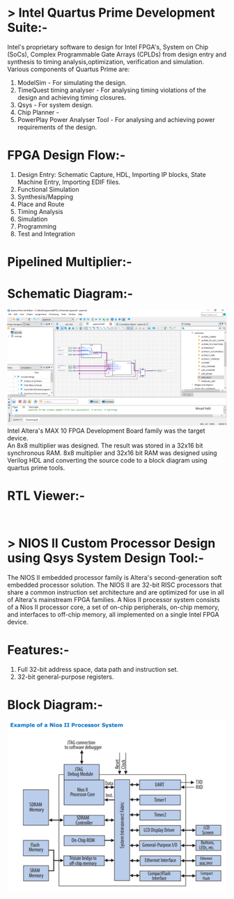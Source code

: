 # > Intel Quartus Prime Development Suite:-    
Intel's proprietary software to design for Intel FPGA's, System on Chip (SoCs), Complex Programmable Gate Arrays (CPLDs) from design entry and synthesis to timing analysis,optimization, verification and simulation. Various components of Quartus Prime are:  
1) ModelSim - For simulating the design.  
2) TimeQuest timing analyser - For analysing timing violations of the design and achieving timing closures.  
3) Qsys - For system design.  
4) Chip Planner -   
4) PowerPlay Power Analyser Tool - For analysing and achieving power requirements of the design.  
  # FPGA Design Flow:-  
1) Design Entry: Schematic Capture, HDL, Importing IP blocks, State Machine Entry, Importing EDIF files.  
2) Functional Simulation  
3) Synthesis/Mapping   
4) Place and Route  
5) Timing Analysis   
6) Simulation  
7) Programming  
8) Test and Integration  
  # Pipelined Multiplier:-  
  # Schematic Diagram:-  
![](https://github.com/patilninad/NIOS-II-Custom-Processor/blob/master/Multiplier.PNG)   
Intel Altera's MAX 10 FPGA Development Board family was the target device.      
An 8x8 multiplier was designed. The result was stored in a 32x16 bit synchronous RAM. 8x8 multiplier and 32x16 bit RAM was designed using Verilog HDL and converting the source code to a block diagram using quartus prime tools.  
  # RTL Viewer:-
![]()
# > NIOS II Custom Processor Design using Qsys System Design Tool:-    
The NIOS II embedded processor family is Altera's second-generation soft embedded processor solution. The NIOS II are 32-bit RISC processors that share a common instruction set architecture and are optimized for use in all of Altera's mainstream FPGA families. A Nios II processor system consists of a Nios II processor core, a set of on-chip peripherals, on-chip memory, and interfaces to off-chip memory, all implemented on a single Intel FPGA device. 
  # Features:-  
  1) Full 32-bit address space, data path and instruction set.  
  2) 32-bit general-purpose registers.   
  # Block Diagram:-  
  ![](https://github.com/patilninad/NIOS-II-Custom-Processor/blob/master/NIOS%20II%20Processor%20System.PNG)
  
